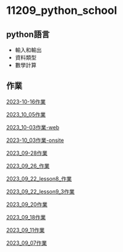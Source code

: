 # 11209_python_school
## python語言
- 輸入和輸出
- 資料類型
- 數學計算

## 作業
[2023-10-16作業](https://github.com/isabel112233/11209_python_school/blob/main/lesson18/index6.py)

[2023_10_05作業](https://github.com/isabel112233/11209_python_school/blob/main/2023_10_05%E4%BD%9C%E6%A5%AD.ipynb)

[2023_10-03作業-web](https://menu-wffn.onrender.com/)

[2023-10_03作業-onsite](https://menu-onsite.onrender.com)

[2023_09-28作業](https://github.com/isabel112233/11209_python_school/blob/main/lesson12_2.py)

[2023_09_26_作業](https://github.com/isabel112233/11209_python_school/blob/main/2023_09_26%E4%BD%9C%E6%A5%AD.ipynb)

[2023_09_22_lesson8_作業](https://github.com/isabel112233/11209_python_school/blob/main/lesson8_%E4%BD%9C%E6%A5%AD.ipynb)

[2023_09_22_lesson9_3作業](https://github.com/isabel112233/11209_python_school/blob/main/lesson9_3%E4%BD%9C%E6%A5%AD.ipynb)

[2023_09_20作業](https://github.com/isabel112233/11209_python_school/blob/main/2023_9_20%E4%BD%9C%E6%A5%AD.ipynb)

[2023_09_18作業](https://github.com/isabel112233/11209_python_school/blob/main/lesson6_2.ipynb)

[2023_09_11作業](./2023_09_11作業/)

[2023_09_07作業](https://github.com/isabel112233/20230907lesson1)

